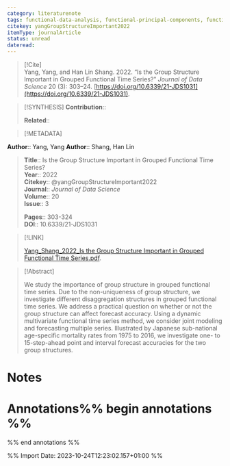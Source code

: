 ```yaml
---
category: literaturenote
tags: functional-data-analysis, functional-principal-components, functional-time-series, multivariate-functional-data
citekey: yangGroupStructureImportant2022
itemType: journalArticle
status: unread  
dateread:  
---
```


> [!Cite]  
> Yang, Yang, and Han Lin Shang. 2022. “Is the Group Structure Important in Grouped Functional Time Series?” _Journal of Data Science_ 20 (3): 303–24. [https://doi.org/10.6339/21-JDS1031](https://doi.org/10.6339/21-JDS1031).

> [!SYNTHESIS] 
>**Contribution**::
>
>**Related**:: 
>

> [!METADATA]  
>
**Author**:: Yang, Yang
**Author**:: Shang, Han Lin<br>
> **Title**:: Is the Group Structure Important in Grouped Functional Time Series?    
> **Year**:: 2022     
> **Citekey**:: @yangGroupStructureImportant2022    
>**Journal**:: *Journal of Data Science*    
>**Volume**:: 20    
>**Issue**:: 3     
>    
>    
>     
> **Pages**:: 303-324    
>**DOI**:: 10.6339/21-JDS1031    
>

> [!LINK] 
>
> [Yang_Shang_2022_Is the Group Structure Important in Grouped Functional Time Series.pdf](file:///Users/steven/Library/CloudStorage/GoogleDrive-steven.golovkine@ul.ie/My%20Drive/bibliography/Journal%20of%20Data%20Science/2022/Yang_Shang_2022_Is%20the%20Group%20Structure%20Important%20in%20Grouped%20Functional%20Time%20Series.pdf).

>[!Abstract]
>
>We study the importance of group structure in grouped functional time series. Due to the non-uniqueness of group structure, we investigate different disaggregation structures in grouped functional time series. We address a practical question on whether or not the group structure can affect forecast accuracy. Using a dynamic multivariate functional time series method, we consider joint modeling and forecasting multiple series. Illustrated by Japanese sub-national age-specific mortality rates from 1975 to 2016, we investigate one- to 15-step-ahead point and interval forecast accuracies for the two group structures.
>>


# Notes<br>
# Annotations%% begin annotations %%  
 
  
%% end annotations %%

%% Import Date: 2023-10-24T12:23:02.157+01:00 %%
